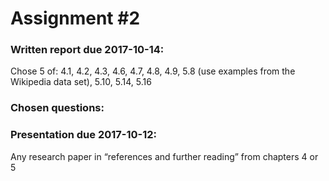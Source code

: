 # Assignment #2

### Written report due 2017-10-14:

Chose 5 of: 4.1, 4.2, 4.3, 4.6, 4.7, 4.8, 4.9, 5.8 (use examples from the Wikipedia data set), 5.10, 5.14, 5.16

### Chosen questions:



### Presentation due 2017-10-12:

Any research paper in “references and further reading” from chapters 4 or 5
